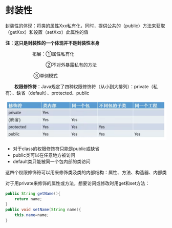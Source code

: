 # 封装性
封装性的体现：将类的属性Xxx私有化，同时，提供公共的（public）方法来获取（getXxx）和设置（setXxx）此属性的值

**注：这只是封装性的一个体现并不是封装性本身**

      拓展：①属性私有化

         ②不对外暴露私有的方法

      		   ③单例模式

  **权限修饰符**：Java规定了四种权限修饰符（从小到大排列）：private（私有）、缺省（default）、protected、public

![image-20230908172525878](%E5%B0%81%E8%A3%85%E6%80%A7.assets/image-20230908172525878.png)

- 对于class的权限修饰符只能是public或缺省
- public类可以在任意地方被访问
- default类只能被同一个包内部的类访问

这四个权限修饰符可以用来修饰类及类的内部结构：属性、方法、构造器、内部类

对于用private来修饰的属性或方法，想要访问或修改时用get和set方法：

```java
public String getName(){
    return name;
}
public void setName(String name){
    this.name=name;
}
```

